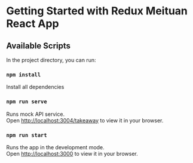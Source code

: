 # Getting Started with Redux Meituan React App

## Available Scripts

In the project directory, you can run:

### `npm install`

Install all dependencies

### `npm run serve`

Runs mock API service.\
Open [http://localhost:3004/takeaway](http://localhost:3004/takeaway) to view it in your browser.

### `npm run start`

Runs the app in the development mode.\
Open [http://localhost:3000](http://localhost:3000) to view it in your browser.
